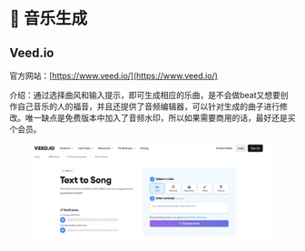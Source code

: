 # 🎼 音乐生成

## Veed.io

官方网站：[https://www.veed.io/](https://www.veed.io/)

介绍：通过选择曲风和输入提示，即可生成相应的乐曲，是不会做beat又想要创作自己音乐的人的福音，并且还提供了音频编辑器，可以针对生成的曲子进行修改。唯一缺点是免费版本中加入了音频水印，所以如果需要商用的话，最好还是买个会员。

<figure><img src="../.gitbook/assets/Screenshot 2024-03-16 at 22.41.36.png" alt=""><figcaption></figcaption></figure>
